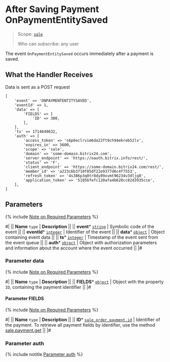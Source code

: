 # After Saving Payment OnPaymentEntitySaved

> Scope: [`sale`](../../scopes/permissions.md) 
>
> Who can subscribe: any user

The event `OnPaymentEntitySaved` occurs immediately after a payment is saved.

## What the Handler Receives

Data is sent as a POST request

```
[
    'event' => 'ONPAYMENTENTITYSAVED',
    'eventId' => 1,
    'data' => [
        'FIELDS' => [
            'ID' => 300,
        ],
    ],
    'ts' => 1714649632,
    'auth' => [
        'access_token' => 's6p6eclrvim6da22ft9ch94ekreb52lv',
        'expires_in' => 3600,
        'scope' => 'sale',
        'domain' => 'some-domain.bitrix24.com',
        'server_endpoint' => 'https://oauth.bitrix.info/rest/',
        'status' => 'F',
        'client_endpoint' => 'https://some-domain.bitrix24.com/rest/',
        'member_id' => 'a223c6b3710f85df22e9377d6c4f7553',
        'refresh_token' => '4s386p3q0tr8dy89xvmt96234v3dljg8',
        'application_token' => '51856fefc120afa4b628cc82d3935cce',
    ],
]
```

## Parameters

{% include [Note on Required Parameters](../../../_includes/required.md) %}

#|
|| **Name**
`type` | **Description** ||
|| **event***
[`string`](../../data-types.md) | Symbolic code of the event ||
|| **eventId***
[`integer`](../../data-types.md) | Identifier of the event ||
|| **data***
[`object`](../../data-types.md) | Object containing event data ||
|| **ts***
[`integer`](../../data-types.md) | Timestamp of the event sent from the event queue ||
|| **auth***
[`object`](../../data-types.md) | Object with authorization parameters and information about the account where the event occurred ||
|#

### Parameter data

{% include [Note on Required Parameters](../../../_includes/required.md) %}

#|
|| **Name**
`type` | **Description** ||
|| **FIELDS***
[`object`](../../data-types.md) | Object with the property `ID`, containing the payment identifier ||
|#

#### Parameter FIELDS

{% include [Note on Required Parameters](../../../_includes/required.md) %}

#|
|| **Name**
`type` | **Description** ||
|| **ID***
[`sale_order_payment.id`](../data-types.md) | Identifier of the payment. To retrieve all payment fields by identifier, use the method [sale.payment.get](../payment/sale-payment-get.md) ||
|#

### Parameter auth

{% include notitle [Parameter auth](../../../_includes/auth-params-in-events.md) %}